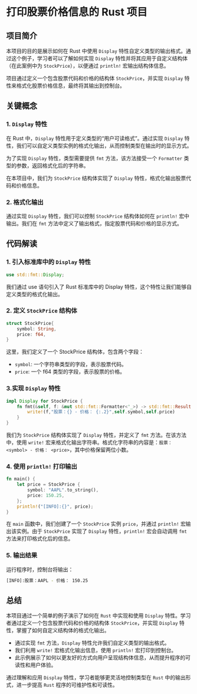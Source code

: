 # 打印股票价格信息的 Rust 项目

## 项目简介

本项目的目的是展示如何在 Rust 中使用 `Display` 特性自定义类型的输出格式。通过这个例子，学习者可以了解如何实现 `Display` 特性并将其应用于自定义结构体（在此案例中为 `StockPrice`），以便通过 `println!` 宏输出结构体信息。

项目通过定义一个包含股票代码和价格的结构体 `StockPrice`，并实现 `Display` 特性来格式化股票价格信息，最终将其输出到控制台。

## 关键概念

### 1. `Display` 特性

在 Rust 中，`Display` 特性用于定义类型的“用户可读格式”。通过实现 `Display` 特性，我们可以自定义类型实例的格式化输出，从而控制类型在输出时的显示方式。

为了实现 `Display` 特性，类型需要提供 `fmt` 方法，该方法接受一个 `Formatter` 类型的参数，返回格式化后的字符串。

在本项目中，我们为 `StockPrice` 结构体实现了 `Display` 特性，格式化输出股票代码和价格信息。

### 2. 格式化输出

通过实现 `Display` 特性，我们可以控制 `StockPrice` 结构体如何在 `println!` 宏中输出。我们在 `fmt` 方法中定义了输出格式，指定股票代码和价格的显示方式。

## 代码解读

### 1. 引入标准库中的 `Display` 特性

```rust
use std::fmt::Display;
```

我们通过 use 语句引入了 Rust 标准库中的 Display 特性，这个特性让我们能够自定义类型的格式化输出。

### 2. 定义 `StockPrice` 结构体

```rust
struct StockPrice{
    symbol: String,
    price: f64,
}
```

这里，我们定义了一个 StockPrice 结构体，包含两个字段：

- `symbol`: 一个字符串类型的字段，表示股票代码。
- `price`: 一个 f64 类型的字段，表示股票的价格。

### 3.实现 `Display` 特性

```rust
impl Display for StockPrice {
    fn fmt(&self, f: &mut std::fmt::Formatter<'_>) -> std::fmt::Result {
        write!(f,"股票：{} - 价格： {:.2}",self.symbol,self.price)
    }
}
```

我们为 `StockPrice` 结构体实现了 `Display` 特性，并定义了 `fmt` 方法。在该方法中，使用 `write!` 宏来格式化输出字符串。格式化字符串的内容是：`股票：<symbol> - 价格： <price>`，其中价格保留两位小数。

### 4. 使用 `println!` 打印输出

```rust
fn main() {
    let price = StockPrice {
        symbol: "AAPL".to_string(),
        price: 150.25,
    };
    println!("[INFO]:{}", price);
}
```

在 `main` 函数中，我们创建了一个 `StockPrice` 实例 `price`，并通过 `println!` 宏输出该实例。由于 `StockPrice` 实现了 `Display` 特性，`println!` 宏会自动调用 `fmt` 方法来打印格式化后的信息。

### 5. 输出结果
运行程序时，控制台将输出：

```bash
[INFO]:股票：AAPL - 价格： 150.25
```

## 总结
本项目通过一个简单的例子演示了如何在 `Rust` 中实现和使用 `Display` 特性。学习者通过定义一个包含股票代码和价格的结构体 `StockPrice`，并实现 `Display` 特性，掌握了如何自定义结构体的格式化输出。

- 通过实现 `fmt` 方法，`Display` 特性允许我们自定义类型的输出格式。
- 我们利用 `write!` 宏格式化输出信息，使用 `println!` 宏打印到控制台。
- 此示例展示了如何以更友好的方式向用户呈现结构体信息，从而提升程序的可读性和用户体验。

通过理解和应用 `Display` 特性，学习者能够更灵活地控制类型在 `Rust` 中的输出形式，进一步提高 `Rust` 程序的可维护性和可读性。